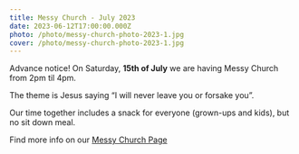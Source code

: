 ```yaml
---
title: Messy Church - July 2023
date: 2023-06-12T17:00:00.000Z
photo: /photo/messy-church-photo-2023-1.jpg
cover: /photo/messy-church-photo-2023-1.jpg
---
```

Advance notice! On Saturday, **15th of July** we are having Messy Church from 2pm til 4pm.

The theme is Jesus saying “I will never leave you or forsake you”. 

Our time together includes a snack for everyone (grown-ups and kids), but no sit down meal.

Find more info on our [Messy Church Page](/services/messychurch/)